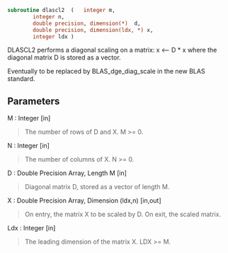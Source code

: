 ```fortran
subroutine dlascl2	(	integer	m,
		integer	n,
		double precision, dimension(*)	d,
		double precision, dimension(ldx, *)	x,
		integer	ldx )
```

 DLASCL2 performs a diagonal scaling on a matrix:
   x <-- D * x
 where the diagonal matrix D is stored as a vector.

 Eventually to be replaced by BLAS_dge_diag_scale in the new BLAS
 standard.

## Parameters
M : Integer [in]
> The number of rows of D and X. M >= 0.

N : Integer [in]
> The number of columns of X. N >= 0.

D : Double Precision Array, Length M [in]
> Diagonal matrix D, stored as a vector of length M.

X : Double Precision Array, Dimension (ldx,n) [in,out]
> On entry, the matrix X to be scaled by D.
> On exit, the scaled matrix.

Ldx : Integer [in]
> The leading dimension of the matrix X. LDX >= M.

